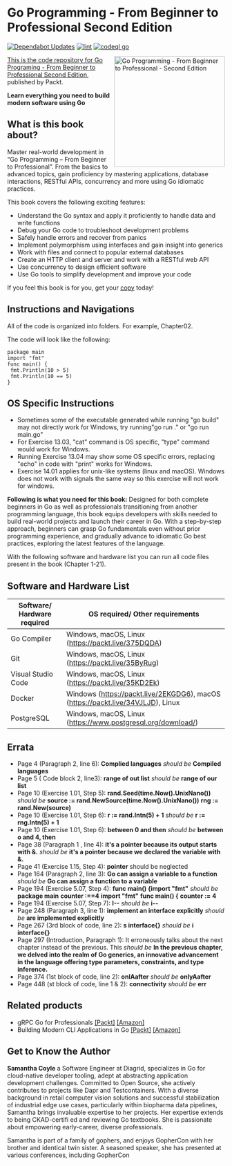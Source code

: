 # Go Programming - From Beginner to Professional Second Edition

[![Dependabot Updates](https://github.com/ibiscum/Go-Programming-From-Beginner-to-Professional-2nd/actions/workflows/dependabot/dependabot-updates/badge.svg)](https://github.com/ibiscum/Go-Programming-From-Beginner-to-Professional-2nd/actions/workflows/dependabot/dependabot-updates)
[![lint](https://github.com/ibiscum/Go-Programming-From-Beginner-to-Professional-2nd/actions/workflows/lint.yml/badge.svg)](https://github.com/ibiscum/Go-Programming-From-Beginner-to-Professional-2nd/actions/workflows/lint.yml)
[![codeql go](https://github.com/ibiscum/Go-Programming-From-Beginner-to-Professional-2nd/actions/workflows/codeql.yml/badge.svg)](https://github.com/ibiscum/Go-Programming-From-Beginner-to-Professional-2nd/actions/workflows/codeql.yml)

<a href="https://www.packtpub.com/product/go-programming-from-beginner-to-professional-second-edition/9781803243054"> <img src="https://content.packt.com/B18621/cover_image_small.jpg" alt="Go Programming - From Beginner to Professional - Second Edition" itemprop="url" height="256px" align="right">

This is the code repository for [Go Programing - From Beginner to Professional Second Edition](https://www.packtpub.com/product/go-programming-from-beginner-to-professional-second-edition/9781803243054), published by Packt.

**Learn everything you need to build modern software using Go**

## What is this book about?
Master real-world development in “Go Programming – From Beginner to Professional”. From the basics to advanced topics, gain proficiency by mastering applications, database interactions, RESTful APIs, concurrency and more using Go idiomatic practices.

This book covers the following exciting features:
* Understand the Go syntax and apply it proficiently to handle data and write functions
* Debug your Go code to troubleshoot development problems
* Safely handle errors and recover from panics
* Implement polymorphism using interfaces and gain insight into generics
* Work with files and connect to popular external databases
* Create an HTTP client and server and work with a RESTful web API
* Use concurrency to design efficient software
* Use Go tools to simplify development and improve your code

If you feel this book is for you, get your [copy](https://a.co/d/b0BTbEk) today!

## Instructions and Navigations

All of the code is organized into folders. For example, Chapter02.

The code will look like the following:

```
package main
import "fmt"
func main() {
 fmt.Println(10 > 5)
 fmt.Println(10 == 5)
}
```

## OS Specific Instructions
* Sometimes some of the executable generated while running "go build" may not directly work for Windows, try running"go run ." or "go run main.go"
* For Exercise 13.03, "cat" command is OS specific, "type" command would work for Windows.
* Running Exercise 13.04 may show some OS specific errors, replacing "echo" in code with "print" works for Windows.
* Exercise 14.01 applies for unix-like systems (linux and macOS). Windows does not work with signals the same way so this exercise will not work for windows.

**Following is what you need for this book:**
Designed for both complete beginners in Go as well as professionals transitioning from another programming language, this book equips developers with skills needed to build real-world projects and launch their career in Go. With a step-by-step approach, beginners can grasp Go fundamentals even without prior programming experience, and gradually advance to idiomatic Go best practices, exploring the latest features of the language.

With the following software and hardware list you can run all code files present in the book (Chapter 1-21).

## Software and Hardware List
| Software/ Hardware required | OS required/ Other requirements |
| ------------------------------------ | ----------------------------------- |
| Go Compiler | Windows, macOS, Linux (https://packt.live/375DQDA) |
| Git | Windows, macOS, Linux (https://packt.live/35ByRug) |
| Visual Studio Code | Windows, macOS, Linux (https://packt.live/35KD2Ek) |
| Docker | Windows (https://packt.live/2EKGDG6), macOS (https://packt.live/34VJLJD), Linux |
| PostgreSQL | Windows, macOS, Linux (https://www.postgresql.org/download/) |

## Errata
* Page 4 (Paragraph 2, line 6): **Complied languages** _should be_ **Compiled languages**
* Page 5 ( Code block 2, line3): **range of out list** _should be_ **range of our list**
* Page 10 (Exercise 1.01, Step 5): **rand.Seed(time.Now().UnixNano())** _should be_ **source := rand.NewSource(time.Now().UnixNano())**
                                                                                    **rng := rand.New(source)**
* Page 10 (Exercise 1.01, Step 6): **r := rand.Intn(5) + 1** _should be_ **r := rng.Intn(5) + 1**
* Page 10 (Exercise 1.01, Step 6): **between 0 and then** _should be_ **between o and 4, then**
* Page 38 (Paragraph 1 , line 4): **it's a pointer because its output starts with &.** _should be_ **it's a pointer because we declared the variable with &.**
* Page 41 (Exercise 1.15, Step 4): **pointer** should be neglected
* Page 164 (Paragraph 2, line 3): **Go can assign a variable to a function** _should be_ **Go can assign a function to a variable**
* Page 194 (Exercise 5.07, Step 4): **func main() {import "fmt"** _should be_ **package main**
                                    **counter :==4**                          **import "fmt"**
                                                                              **func main() {**
                                                                              **counter := 4**
* Page 194 (Exercise 5.07, Step 7): **I--** _should be_ **i--**
* Page 248 (Paragraph 3, line 1): **implement an interface explicitly** _should be_ **are implemented explicitly**
* Page 267 (3rd block of code, line 2): **s interface{}** _should be_ **i interface{}**
* Page 297 (Introduction, Paragraph 1): It erroneously talks about the next chapter instead of the previous. This _should be_ **In the previous chapter, we delved into the realm of Go generics, an innovative advancement in the language offering type parameters, constraints, and type inference.**
* Page 374 (1st block of code, line 2): **onlAafter** _should be_ **onlyAafter**
* Page 448 (st block of code, line 1 & 2): **connectivity** _should be_ **err**

## Related products
* gRPC Go for Professionals [[Packt]](https://www.packtpub.com/product/grpc-go-for-professionals/9781837638840) [[Amazon]](https://a.co/d/e8CWmQd)
* Building Modern CLI Applications in Go [[Packt]](https://www.packtpub.com/product/building-modern-cli-applications-in-go/9781804611654) [[Amazon]](https://a.co/d/7RhPoLY)

## Get to Know the Author
**Samantha Coyle**
a Software Engineer at Diagrid, specializes in Go for cloud-native developer tooling, adept at abstracting application development challenges. Committed to Open Source, she actively contributes to projects like Dapr and Testcontainers. With a diverse background in retail computer vision solutions and successful stabilization of industrial edge use cases, particularly within biopharma data pipelines, Samantha brings invaluable expertise to her projects. Her expertise extends to being CKAD-certifi ed and reviewing Go textbooks. She is passionate about empowering early-career, diverse professionals.

Samantha is part of a family of gophers, and enjoys GopherCon with her brother and identical twin sister. A seasoned speaker, she has presented at various conferences, including GopherCon
